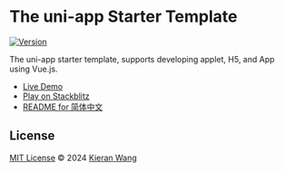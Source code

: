 # The uni-app Starter Template

[![Version](https://img.shields.io/github/v/release/starter-collective/starter-uni-app?style=flat&label=%20&color=%2309090b)](https://github.com/starter-collective/starter-uni-app/releases)

The uni-app starter template, supports developing applet, H5, and App using Vue.js.

- [Live Demo](https://starter-uni-app.netlify.app/)
- [Play on Stackblitz](https://stackblitz.com/github/starter-collective/starter-uni-app)
- [README for 简体中文](./README.zh-CN.md)

## License

[MIT License](./LICENSE) © 2024 [Kieran Wang](https://github.com/kieranwv/)
